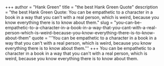 +++
author = "Hank Green"
title = "the best Hank Green Quote"
description = "the best Hank Green Quote: You can be empathetic to a character in a book in a way that you can't with a real person, which is weird, because you know everything there is to know about them."
slug = "you-can-be-empathetic-to-a-character-in-a-book-in-a-way-that-you-cant-with-a-real-person-which-is-weird-because-you-know-everything-there-is-to-know-about-them"
quote = '''You can be empathetic to a character in a book in a way that you can't with a real person, which is weird, because you know everything there is to know about them.'''
+++
You can be empathetic to a character in a book in a way that you can't with a real person, which is weird, because you know everything there is to know about them.
